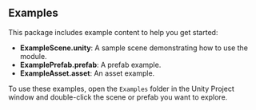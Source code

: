 ## Examples

This package includes example content to help you get started:

- **ExampleScene.unity**: A sample scene demonstrating how to use the module.
- **ExamplePrefab.prefab**: A prefab example.
- **ExampleAsset.asset**: An asset example.

To use these examples, open the `Examples` folder in the Unity Project window and double-click the scene or prefab you want to explore.
